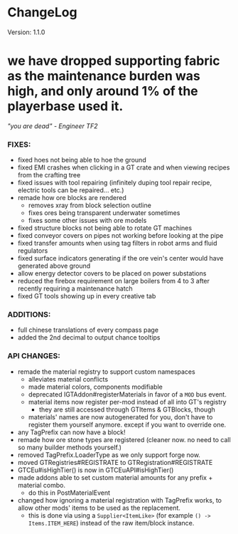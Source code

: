 # ChangeLog

Version: 1.1.0

# we have dropped supporting fabric as the maintenance burden was high, and only around 1% of the playerbase used it.
*"you are dead" - Engineer TF2*

### FIXES:
- fixed hoes not being able to hoe the ground
- fixed EMI crashes when clicking in a GT crate and when viewing recipes from the crafting tree
- fixed issues with tool repairing (infinitely duping tool repair recipe, electric tools can be repaired... etc.)
- remade how ore blocks are rendered
  - removes xray from block selection outline
  - fixes ores being transparent underwater sometimes
  - fixes some other issues with ore models
- fixed structure blocks not being able to rotate GT machines
- fixed conveyor covers on pipes not working before looking at the pipe
- fixed transfer amounts when using tag filters in robot arms and fluid regulators
- fixed surface indicators generating if the ore vein's center would have generated above ground
- allow energy detector covers to be placed on power substations
- reduced the firebox requirement on large boilers from 4 to 3 after recently requiring a maintenance hatch
- fixed GT tools showing up in every creative tab

### ADDITIONS:
- full chinese translations of every compass page
- added the 2nd decimal to output chance tooltips

### API CHANGES:
- remade the material registry to support custom namespaces
  - alleviates material conflicts
  - made material colors, components modifiable
  - deprecated IGTAddon#registerMaterials in favor of a `MOD` bus event.
  - material items now register per-mod instead of all into GT's registry
    - they are still accessed through GTItems & GTBlocks, though
  - materials' names are now autogenerated for you, don't have to register them yourself anymore. except if you want to override one.
- any TagPrefix can now have a block!
- remade how ore stone types are registered (cleaner now. no need to call so many builder methods yourself.)
- removed TagPrefix.LoaderType as we only support forge now.
- moved GTRegistries#REGISTRATE to GTRegistration#REGISTRATE
- GTCEu#isHighTier() is now in GTCEuAPI#isHighTier()
- made addons able to set custom material amounts for any prefix + material combo.
  - do this in PostMaterialEvent
- changed how ignoring a material registration with TagPrefix works, to allow other mods' items to be used as the replacement.
  - this is done via using a `Supplier<ItemLike>` (for example `() -> Items.ITEM_HERE`) instead of the raw item/block instance.

